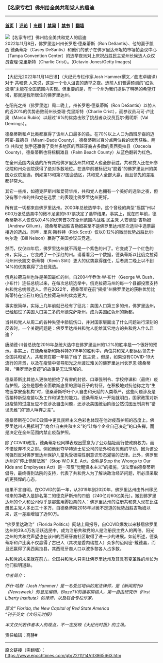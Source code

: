 ### 【名家专栏】佛州给全美共和党人的启迪

---

#### [首页](../../../..?n13865663) &nbsp;|&nbsp; [评论](../../../../../epoch-comment?n13865663) &nbsp;|&nbsp; [专题](../../../../../epoch-special?n13865663) &nbsp;|&nbsp; [禁闻](../../../../../epoch-news?n13865663) &nbsp;|&nbsp; [禁书](../../../../../books?n13865663) &nbsp;|&nbsp; [翻墙](https://github.com/gfw-breaker/nogfw/blob/master/README.md?n13865663)


<div><img alt="【名家专栏】佛州给全美共和党人的启迪" class="attachment-djy_600_400 size-djy_600_400 wp-post-image" src="https://i.epochtimes.com/assets/uploads/2022/11/id13865667-GettyImages-1244624049-700x420-600x400.jpg"/>
<div class="caption">
 2022年11月8日，佛罗里达州州长罗恩‧德桑蒂斯（Ron DeSantis）、他的妻子凯西‧德桑蒂斯（Casey DeSantis）和他们的孩子在佛罗里达州坦帕市坦帕会议中心（Tampa Convention Center）的选举夜派对上庆祝战胜民主党州长候选人众议员查理‧克里斯特（Charlie Crist）。(Octavio Jones/Getty Images)
</div></div><hr/><div class="post_content" id="artbody" itemprop="articleBody">
 <!-- article content begin -->
 <p>
  【大纪元2022年11月14日讯】（大纪元专栏作家Josh Hammer撰文／曲志卓编译）对于
  <ok href="https://www.epochtimes.com/gb/tag/%E5%85%B1%E5%92%8C%E5%85%9A.html">
   共和党
  </ok>
  人来说，这是一个令人沮丧的选举之夜。选前人们普遍预测的“红色浪潮”未能在全国范围内实现。但重要的是，有一个州为我们提供了明确的希望灯塔，那就是我所居住的佛罗里达州。
 </p>
 <p>
  在阳光之州（佛罗里达）周二晚上，州长罗恩‧德桑蒂斯（Ron DeSantis）以惊人的近20%的优势击败前州长查理‧克里斯特（Charlie Crist），而参议员马可‧卢比奥（Marco Rubio）以超过16%的优势击败了挑战者众议员瓦尔‧戴明斯（Val Demings）。
 </p>
 <p>
  德桑蒂斯和卢比奥都赢得了该州人口最多的县。在70%以上人口为西班牙裔的迈阿密-戴德县（Miami-Dade County），德桑蒂斯以百分点两位数的优势获胜。两位
  <ok href="https://www.epochtimes.com/gb/tag/%E5%85%B1%E5%92%8C%E5%85%9A.html">
   共和党
  </ok>
  旗手还赢得了奥兰多地区的西班牙裔占多数的奥西奥拉县（Osceola County），德桑蒂斯也将棕榈滩县（Palm Beach County）从蓝色翻转为红色。
 </p>
 <p>
  在全州范围内竞选的所有其他佛罗里达州共和党人也全部获胜，共和党人还在州参议院和州众议院获得了绝对多数地位。在选举前被标记为“胶着”的佛罗里达州的美国众议院竞选，例如第13和第27国会选区，共和党人全部大赢，而且领先的差距都非常大。
 </p>
 <p>
  其它一些州，如德克萨斯州和爱荷华州，共和党人也拥有一个美好的选举之夜，但没有哪个州的共和党在选票上的表现比佛罗里达州更好。
 </p>
 <p>
  所有这一切都来自佛罗里达州。2000年总统选举中，这个曾经的典型“摇摆”州以600万张总选票中的微不足道的537票决定了选举结果。事实上，就在四年前，德桑蒂斯本人仅仅以0.4%的优势首次在全州范围内战胜
  <ok href="https://www.epochtimes.com/gb/tag/%E6%B0%91%E4%B8%BB%E5%85%9A.html">
   民主党
  </ok>
  人安德鲁‧吉勒姆（Andrew Gillum）。德桑蒂斯战胜吉勒姆甚至不是佛罗里达州那次选举中选票最接近的选战。同年，里克‧斯科特（Rick Scott）仅以0.12%的微弱优势战胜比尔‧纳尔逊（Bill Nelson）赢得了美国参议员竞选。
 </p>
 <p>
  然而，仅仅四年后，佛罗里达州就不再是一个紫色的州了。它变成了一个红色的州，实际上，它变成了一个深红的州。请看看另一个数据，德桑蒂斯以比俄克拉荷马州州长凯文‧斯蒂特（Kevin Stitt）更大的优势赢得连任，后者周二晚上以不到14%的优势赢得了连任竞选。
 </p>
 <p>
  俄克拉荷马州也许是美国最红的州。自2004年乔治‧W‧布什（George W. Bush，小布什）连任总统以来，在每次总统选举中，俄克拉荷马州的每一个县都投票支持共和党总统候选人。但在2022年，德桑蒂斯在前“摇摆”州佛罗里达的获胜优势比斯蒂特在宝石红的俄克拉荷马州的优势更大。
 </p>
 <p>
  事实很简单，实际上几年前就已经有了征兆：美国人口第三多的州，佛罗里达州，已经超过了美国人口第二多的州德克萨斯州，成为美国红色州的新都。
 </p>
 <p>
  当共和党人从周二的各种失望中舔舐伤口，并对国家层面出了什么问题进行深刻的反省时，一个关键问题是：佛罗里达州共和党人能给其它地方的共和党人什么启迪？
 </p>
 <p>
  唐纳德‧川普总统在2016年总统大选中在佛罗里达州的1.2%的胜率是一个很好的预示。事实上，在德桑蒂斯和斯科特2018年的胜利中，两位共和党人都远远领先于全国共和党人，共和党在那一年输了给了
  <ok href="https://www.epochtimes.com/gb/tag/%E6%B0%91%E4%B8%BB%E5%85%9A.html">
   民主党
  </ok>
  。但是，如果没有COVID-19大流行的背景，以及在疫情中领导阳光之州渡过难关的佛罗里达州长罗恩‧德桑蒂斯，“佛罗里达奇迹”的故事是无法理解的。
 </p>
 <p>
  德桑蒂斯比其他人更快地拒绝了有害的封锁、口罩强制令、学校停课和（最终）疫苗护照，这些是那些全面歇斯底里的黑暗日子的特征。在积极地对抗他称之为“生物医学安全机构”时，德桑蒂斯呼吁个人自由和天赋的人类尊严，这些问题涉及是否接种新型疫苗以及工作和谋生的能力。德桑蒂斯从一开始就明白，国家政策对新冠疫情的过度反应不仅涉及自由问题，还涉及美国统治阶级公然试图压制具有“错误思维”的“遭人唾弃之辈”。
 </p>
 <p>
  德桑蒂斯在COVID政策中更具民粹主义色彩也体现在他对疫苗护照的态度上。佛罗里达州人民抵制了“商会/自由共和主义”的“让每个企业自己决定”的口头禅，而是决定在全州范围内禁止疫苗护照。
 </p>
 <p>
  除了COVID政策，德桑蒂斯也同样表现出愿意为了公众福祉而行使政府权力，而不惜放弃不义之财。例如他剥夺华特迪士尼公司的法外税收优惠的举动，因为该公司强烈反对佛罗里达州保护儿童免受极端性别意识形态灌输的法律。此外，佛罗里达州的“停止觉醒法案”（Stop W.O.K.E. Act，全称是Stop the Wrongs to Our Kids and Employees Act）是一项反“觉醒资本主义”的措施。该法案由德桑蒂斯倡导，最终得到法院的支持，代表了共和党人为了解决政治经济问题，所必须采取的更强悍的心态。
 </p>
 <p>
  结果不言自明。在COVID的第一年，从2019年到2020年，佛罗里达州由外州移民带来的净收入是排名第二的德克萨斯州的四倍（240亿对60亿美元）。搬到佛罗里达州的个人和公司似乎是那些用脚投票的人：佛罗里达州的注册共和党人现在比注册民主党人多出三十多万，自德桑蒂斯2018年以微不足道的优势战胜吉勒姆以来，这一差距增加了近60万。
 </p>
 <p>
  “佛罗里达政治”（Florida Politics）网站上周报导，自COVID爆发以来移居佛罗里达州的39.4万名活跃选民中，成为注册共和党的人是注册民主党人的两倍。阳光之州的共和党声望也在该州的西班牙裔社区取得了进一步的进展。如前所述，德桑蒂斯和卢比奥不仅赢得了古巴人（其次是委内瑞拉人）众多的迈阿密-戴德县，而且还赢得了奥西奥拉县，其西班牙裔人口以波多黎各人占多数。
 </p>
 <p>
  共和党的未来就在前方。全国共和党人只需让佛罗里达州及其具有变革性的州长为他们指明道路。
 </p>
 <p>
  <em>
   作者简介：
  </em>
 </p>
 <p>
  <em>
   乔什‧哈默（Josh Hammer）是一名受过培训的宪法律师，是《新闻周刊》（Newsweek）的意见编辑，BlazeTV的播客撰稿人，第一自由研究所（First Liberty Institute）的律师，以及联合专栏作家。
  </em>
 </p>
 <p>
  <em>
   原文“
   <ok href="https://www.theepochtimes.com/florida-the-new-capital-of-red-state-america_4859277.html">
    Florida, the New Capital of Red State America
   </ok>
   ”刊于英文《大纪元时报》
  </em>
 </p>
 <p>
  <em>
   本文仅代表作者本人的观点，不一定反映《大纪元时报》的立场。
  </em>
 </p>
 <p>
  责任编辑：高静#
 </p>
 <!-- article content end -->
 <div id="below_article_ad">
 </div>
</div>


---

原文链接（需翻墙）：https://www.epochtimes.com/gb/22/11/14/n13865663.htm